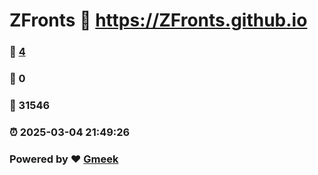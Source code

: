 # ZFronts :link: https://ZFronts.github.io 
### :page_facing_up: [4](https://ZFronts.github.io/tag.html) 
### :speech_balloon: 0 
### :hibiscus: 31546 
### :alarm_clock: 2025-03-04 21:49:26 
### Powered by :heart: [Gmeek](https://github.com/Meekdai/Gmeek)

